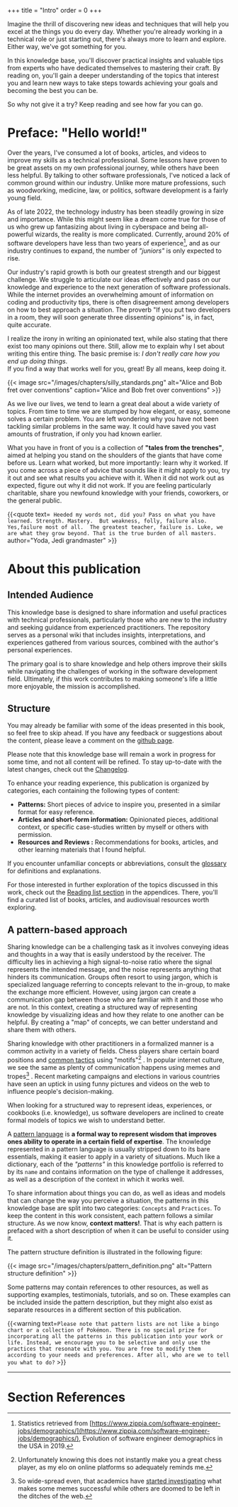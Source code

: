 +++
title = "Intro"
order = 0
+++

Imagine the thrill of discovering new ideas and techniques that will help you excel at the things you do every day.
Whether you're already working in a technical role or just starting out, there's always more to learn and explore.
Either way, we've got something for you.

In this knowledge base, you'll discover practical insights and valuable tips from experts who have dedicated themselves to mastering their craft.
By reading on, you'll gain a deeper understanding of the topics that interest you and learn new ways to take steps towards achieving your goals and
becoming the best you can be.

So why not give it a try? Keep reading and see how far you can go.

# Preface: "Hello world!"

Over the years, I've consumed a lot of books, articles, and videos to improve my skills as a technical professional.
Some lessons have proven to be great assets on my own professional journey, while others have been less helpful.
By talking to other software professionals, I've noticed a lack of common ground within our industry.
Unlike more mature professions, such as woodworking, medicine, law, or politics, software development is a fairly young field.

As of late 2022, the technology industry has been steadily growing in size and importance. While this might seem like a dream come true for those of
us who grew up fantasizing about living in cyberspace and being all-powerful wizards, the reality is more complicated. Currently, around 20% of
software developers have less than two years of experience[^0], and as our industry continues to expand, the number of _"juniors"_ is only
expected to rise.

Our industry's rapid growth is both our greatest strength and our biggest challenge.
We struggle to articulate our ideas effectively and pass on our knowledge and experience to the next generation of software professionals. While the
internet provides an overwhelming amount of information on coding and productivity tips, there is often disagreement among developers on how to best
approach a situation. The proverb "If you put two developers in a room, they will soon generate three dissenting opinions" is, in fact, quite
accurate.

I realize the irony in writing an opinionated text, while also stating that there exist too many opinions out there. Still, allow me to
explain why I set about writing this entire thing. The basic premise is: _I don't really care how you end up doing things_.   
If you find a way that works well for you, great! By all means, keep doing it.

{{< image src="/images/chapters/silly_standards.png"  alt="Alice and Bob fret over conventions"  caption="Alice and Bob fret over conventions" >}}

As we live our lives, we tend to learn a great deal about a wide variety of topics.
From time to time we are stumped by how elegant, or easy, someone solves a certain problem. You are left wondering
why you have not been tackling similar problems in the same way. It could have saved you vast amounts of frustration, if
only you had known earlier.

What you have in front of you is a collection of __"tales from the trenches"__, aimed at helping you stand on the shoulders of the giants that have
come before us. Learn what worked, but more importantly: learn why it worked. If you come across a piece of advice that sounds like it might apply
to you, try it out and see what results you achieve with it. When it did not work out as expected, figure out why it did not work. If you are
feeling particularly charitable, share you newfound knowledge with your friends, coworkers, or the general public.

{{<quote text=`
Heeded my words not, did you? Pass on what you have learned. Strength. Mastery. 
But weakness, folly, failure also. Yes,failure most of all. 
The greatest teacher, failure is. Luke, we are what they grow beyond. That is the true burden of all masters.` 
author="Yoda, Jedi grandmaster" >}}

# About this publication

## Intended Audience

This knowledge base is designed to share information and useful practices with technical professionals,
particularly those who are new to the industry and seeking guidance from experienced practitioners.
The repository serves as a personal wiki that includes insights, interpretations, and experiences gathered from various sources, combined with the
author's personal experiences.

The primary goal is to share knowledge and help others improve their skills while navigating the challenges of working in the software development
field. Ultimately, if this work contributes to making someone's life a little more enjoyable, the mission is accomplished.

## Structure

You may already be familiar with some of the ideas presented in this book, so feel free to skip ahead. If you have any feedback or suggestions about
the content, please leave a comment on the [github page](https://github.com/sddevelopment-be/penguin-pragmatic-patterns).

Please note that this knowledge base will remain a work in progress for some time, and not all content will be refined. To stay up-to-date with
the latest changes, check out the [Changelog](/X_Appendix/HOME?id=changelog).

To enhance your reading experience, this publication is organized by categories, each containing the following types of content:

- **Patterns:** Short pieces of advice to inspire you, presented in a similar format for easy reference.
- **Articles and short-form information:** Opinionated pieces, additional context, or specific case-studies written by myself or others with
  permission.
- **Resources and Reviews :** Recommendations for books, articles, and other learning materials that I found helpful.

If you encounter unfamiliar concepts or abbreviations, consult the [glossary](/X_Appendix/Glossary/HOME) for definitions and explanations.

For those interested in further exploration of the topics discussed in this work, check out
the [Reading list section](/X_Appendix/Learning_Materials/HOME) in the appendices.
There, you'll find a curated list of books, articles, and audiovisual resources worth exploring.

## A pattern-based approach

Sharing knowledge can be a challenging task as it involves conveying ideas and thoughts in a way that is easily understood by the receiver. The
difficulty lies in achieving a high signal-to-noise ratio where the signal represents the intended message, and the noise represents anything that
hinders its communication. Groups often resort to using jargon, which is specialized language referring to concepts relevant to the in-group, to
make the exchange more efficient. However, using jargon can create a communication gap between those who are familiar with it and those who are not.
In this context, creating a structured way of representing knowledge by visualizing ideas and how they relate to one another can be helpful. By
creating a "map" of concepts, we can better understand and share them with others.

Sharing knowledge with other practitioners in a formalized manner is a common activity in a variety of fields. Chess players share certain board
positions and [common tactics](https://chesstempo.com/tactical-motifs) using "motifs"[^1] . In popular internet culture, we see the same as
plenty of communication happens using memes and tropes[^2] . Recent marketing campaigns and elections in various countries have seen an uptick in
using funny pictures and videos on the web to influence people's decision-making.

When looking for a structured way to represent ideas, experiences, or cookbooks (i.e. knowledge), us software developers are inclined to
create formal models of topics we wish to understand better.

A [pattern language](/X_Appendix/Glossary/HOME?id=pattern-language) is **a formal way to represent wisdom that improves ones ability to operate in a
certain field of expertise**. The knowledge represented in a pattern language is usually stripped down to its bare essentials, making it easier to
apply in a variety of situations. Much like a dictionary, each of the _"patterns"_ in this knowledge portfolio is referred to by its `name` and
contains information on the type of challenge it addresses, as well as a description of the context in which it works well.

To share information about things you can do, as well as ideas and models that can change the way you perceive a situation, the patterns in this
knowledge base are split into two categories: `Concepts` and `Practices`.
To keep the content in this work consistent, each pattern follows a similar structure. As we now know, **context matters!**. That is why each
pattern is prefaced with a short description of when it can be useful to consider using it.

The pattern structure definition is illustrated in the following figure:

{{< image src="/images/chapters/pattern_definition.png"  alt="Pattern structure definition" >}}

Some patterns may contain references to other resources, as well as supporting examples, testimonials, tutorials, and so on. These examples can be
included inside the pattern description, but they might also exist as separate resources in a different section of this publication.

{{<warning text=`
Please note that pattern lists are not like a bingo chart or a collection of Pokémon. There is no special prize for
incorporating all the patterns in this publication into your work or life. Instead, we encourage you to be selective and only use the practices
that resonate with you. You are free to modify them according to your needs and preferences. After all, who are we to tell you what to do?
` >}}

---

# Section References

[^0]: Statistics retrieved
from [https://www.zippia.com/software-engineer-jobs/demographics/](https://www.zippia.com/software-engineer-jobs/demographics/), Evolution of
software engineer demographics in the USA in 2019.

[^1]: Unfortunately knowing this does not instantly make you a great chess player, as my elo on online platforms so adequately reminds me.

[^2]: So wide-spread even, that academics have [started investigating](https://www.michelecoscia.com/?page_id=2070) what makes some memes
successful while others are doomed to be left in the ditches of the web.

